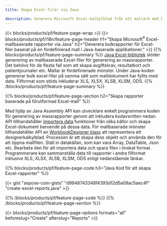 ```yaml
---
title: Skapa Excel-filer via Java

description: Generera Microsoft Excel-kalkylblad från ett mallark med hjälp av Java kalkylarksbibliotek
---
```

{{< blocks/products/pf/feature-page-wrap >}}
{{< blocks/products/pf/i18n/feature-page-header h1="Skapa Microsoft<sup>&reg;</sup> Excel-mallbaserade rapporter via Java" h2="Generera bulkrapporter för Excel-filer baserat på en fördefinierad mall i Java-baserade applikationer." >}}
{{% blocks/products/pf/feature-page-summary %}}
[Java Excel-bibliotek](/cells/java/) stöder generering av mallbaserade Excel-filer för generering av massrapporter. Det behövs för de flesta fall som att skapa avgiftskrav, resultatkort och patientjournaler etc. Mallar är fördefinierade mönster. Under Java-koden genererar bulk excel-filer på samma sätt som malldokument har fyllts med data. Filformat som stöds inkluderar XLS, XLSX, XLSB, XLSM, ODS.
{{% /blocks/products/pf/feature-page-summary %}}

{{% blocks/products/pf/feature-page-section h2="Skapa rapporter baserade på förutformad Excel-mall" %}}

Med hjälp av Java Assembly API kan utvecklare enkelt programmera koden för generering av massrapporter genom att inkludera kodavsnitten nedan. API tillhandahåller [importera data](https://docs.aspose.com/cells/java/import-and-export-data/) funktioner från olika källor och skapa Excel-dokument beroende på dessa data. För mallbaserade mönster tillhandahåller API en [WorkbookDesigner klass](https://reference.aspose.com/cells/java/com.aspose.cells/WorkbookDesigner) att representera ett designerkalkylblad. Processen är att skapa dess objekt och använda den för att öppna mallfilen. Ställ in datakällan, som kan vara Array, DataTable, Json etc. Bearbeta den för att importera data och spara filen i önskat format. Programmerare kan sammanställa data till rapporter i andra filformat inklusive XLS, XLSX, XLSB, XLSM, ODS enligt nedanstående länkar.



{{% blocks/products/pf/feature-page-code h3="Java Kod för att skapa Excel-rapporter" %}}

{{< gist "aspose-com-gists" "d9948743348f4393d12d5a09ac5aec4f" "create-excel-reports.java" >}}

{{% /blocks/products/pf/feature-page-code %}}
{{% /blocks/products/pf/feature-page-section %}}

{{< blocks/products/pf/feature-page-options formats="all" beforeslug="Create" afterslug="Reports" >}}
